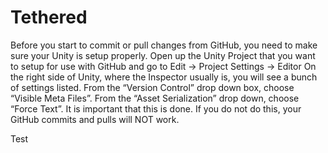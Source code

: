 # Tethered

Before you start to commit or pull changes from GitHub, you need to make sure your Unity is setup properly. Open up the Unity Project that you want to setup for use with GitHub and go to Edit -> Project Settings -> Editor
On the right side of Unity, where the Inspector usually is, you will see a bunch of settings listed. From the “Version Control” drop down box, choose “Visible Meta Files”. From the “Asset Serialization” drop down, choose “Force Text”.
It is important that this is done. If you do not do this, your GitHub commits and pulls will NOT work.

Test

